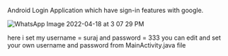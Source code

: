 Android Login Application which have sign-in features with google.


![WhatsApp Image 2022-04-18 at 3 07 29 PM](https://user-images.githubusercontent.com/101108540/163791930-c08797e8-96c8-4169-8c07-7eb3c9516246.jpeg)


here i set my username = suraj and password = 333
you can edit and set your own username and password from MainActivity.java file


